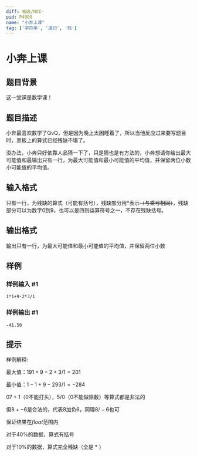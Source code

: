 ```yaml
---
diff: 省选/NOI-
pid: P4908
name: "小奔上课"
tag: ['字符串', '递归', '栈']
---
```

# 小奔上课
## 题目背景

这一堂课是数学课！
## 题目描述

小奔最喜欢数学了QvQ，但是因为晚上太困睡着了，所以当他反应过来要写题目时，黑板上的算式已经残缺不堪了。

没办法，小奔只好依靠人品猜一下了，只是猜也是有方法的，小奔想请你给出最大可能值和最输出只有一行，为最大可能值和最小可能值的平均值，并保留两位小数小可能值的平均值。
## 输入格式

只有一行，为残缺的算式（可能有括号），残缺部分用$*$表示~~（与乘号相同）~~，残缺部分可以为数字$0$到$9$，也可以是四则运算符号之一，不存在残缺括号。

## 输出格式

输出只有一行，为最大可能值和最小可能值的平均值，并保留两位小数
## 样例

### 样例输入 #1
```
1*1+9-2*3/1
```
### 样例输出 #1
```
-41.50
```
## 提示

样例解释:

最大值：$191+9-2+3/1=201$

最小值：$1-1+9-293/1=-284$

$07+1$（0不能打头），$5/0$（0不能做除数）等算式都是非法的

但$8+-6$是合法的，代表$8$加负$6$，同理$8/-6$也可

保证结果在$float$范围内


对于$40$%的数据，算式有括号

对于$10$%的数据，算式完全残缺（全是 * ）


